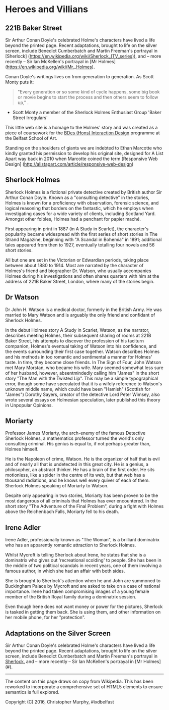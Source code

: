 Heroes and Villians
===================

221B Baker Street
-----------------

Sir Arthur Conan Doyle's celebrated Holme's characters have lived a life beyond
the printed page. Recent adaptations, brought to life on the silver screen,
include Benedict Cumberbatch and Martin Freeman's portrayal in [Sherlock]
(https://en.wikipedia.org/wiki/Sherlock_(TV_series)), and – more recently –
Sir Ian McKellen's portrayal in [Mr Holmes]
(https://en.wikipedia.org/wiki/Mr._Holmes).

Conan Doyle's writings lives on from generation to generation. As Scott Monty
puts it:

> "Every generation or so some kind of cycle happens, some big book or movie
begins to start the process and then others seem to follow up," .
- Scott Monty a member of the Sherlock Holmes Enthusiast Group 'Baker Street
Irregulars'

This little web site is a homage to the Holmes' story and was created as a
piece of coursework for the [BDes (Hons) Interaction Design](#) programme at
the Belfast School of Art.

Standing on the shoulders of giants we are indebted to Ethan Marcotte who
kindly granted his permission to develop his original site, designed for A
List Apart way back in 2010 when Marcotte coined the term [Responsive Web Design]
(http://alistapart.com/article/responsive-web-design)



Sherlock Holmes
---------------

Sherlock Holmes is a fictional private detective created by British author Sir
Arthur Conan Doyle. Known as a "consulting detective" in the stories, Holmes is
known for a proficiency with observation, forensic science, and logical
reasoning that borders on the fantastic, which he employs when investigating
cases for a wide variety of clients, including Scotland Yard. Amongst other
foibles, Holmes had a penchant for papier maché.

First appearing in print in 1887 (in A Study in Scarlet), the character's
popularity became widespread with the first series of short stories in The
Strand Magazine, beginning with "A Scandal in Bohemia" in 1891; additional tales
appeared from then to 1927, eventually totalling four novels and 56 short stories.

All but one are set in the Victorian or Edwardian periods, taking place between
about 1880 to 1914. Most are narrated by the character of Holmes's friend and
biographer Dr. Watson, who usually accompanies Holmes during his investigations
and often shares quarters with him at the address of 221B Baker Street, London,
where many of the stories begin.



Dr Watson
---------

Dr John H. Watson is a medical doctor, formerly in the British Army. He was
married to Mary Watson and is arguably the only friend and confidant of Sherlock
Holmes.

In the debut Holmes story A Study in Scarlet, Watson, as the narrator,
describes meeting Holmes, their subsequent sharing of rooms at 221B Baker
Street, his attempts to discover the profession of his taciturn companion,
Holmes's eventual taking of Watson into his confidence, and the events
surrounding their first case together. Watson describes Holmes and his methods
in too romantic and sentimental a manner for Holmes' taste. In time, they
become close friends. In The Sign of Four, John Watson met Mary Morstan, who
became his wife. Mary seemed somewhat less sure of her husband, however,
absentmindedly calling him "James" in the short story "The Man with the Twisted
Lip". This may be a simple typographical error, though some have speculated
that it is a wifely reference to Watson's unknown middle name, which could have
been "Hamish" (Scottish for "James") Dorothy Sayers, creator of the detective
Lord Peter Wimsey, also wrote several essays on Holmesian speculation, later
published this theory in Unpopular Opinions.


Moriarty
--------

Professor James Moriarty, the arch-enemy of the famous Detective Sherlock
Holmes, a mathematics professor turned the world's only consulting criminal.
His genius is equal to, if not perhaps greater than, Holmes himself.

He is the Napoleon of crime, Watson. He is the organizer of half that is evil
and of nearly all that is undetected in this great city. He is a genius, a
philosopher, an abstract thinker. He has a brain of the first order. He sits
motionless, like a spider in the centre of its web, but that web has a thousand
radiations, and he knows well every quiver of each of them. Sherlock Holmes
speaking of Moriarty to Watson.

Despite only appearing in two stories, Moriarty has been proven to be the most
dangerous of all criminals that Holmes has ever encountered. In the short
story "The Adventure of the Final Problem", during a fight with Holmes above
the Reichenbach Falls, Moriarty fell to his death.


Irene Adler
-----------

Irene Adler, professionally known as "The Woman", is a brilliant dominatrix
who has an apparently romantic attraction to Sherlock Holmes.

Whilst Mycroft is telling Sherlock about Irene, he states that she is a
dominatrix who gives out 'recreational scolding' to people. She has been in
the middle of two political scandals in recent years, one of them involving
a famous author, in which she had an affair with both sides.

She is brought to Sherlock's attention when he and John are summoned to
Buckingham Palace by Mycroft and are asked to take on a case of national
importance. Irene had taken compromising images of a young female member of the
British Royal family during a dominatrix session.

Even though Irene does not want money or power for the pictures, Sherlock is
tasked in getting them back. She is using them, and other information on her
mobile phone, for her "protection".


Adaptations on the Silver Screen
--------------------------------

Sir Arthur Conan Doyle's celebrated Holme's characters have lived a life
beyond the printed page. Recent adaptations, brought to life on the silver
screen, include Benedict Cumberbatch and Martin Freeman's portrayal in
[Sherlock](#), and – more recently – Sir Ian McKellen's portrayal in [Mr Holmes]
(#).


----


The content on this page draws on copy from Wikipedia. This has been reworked
to incorporate a comprehensive set of HTML5 elements to ensure semantics is full
explored.

Copyright (C) 2016, Christopher Murphy, #ixdbelfast
